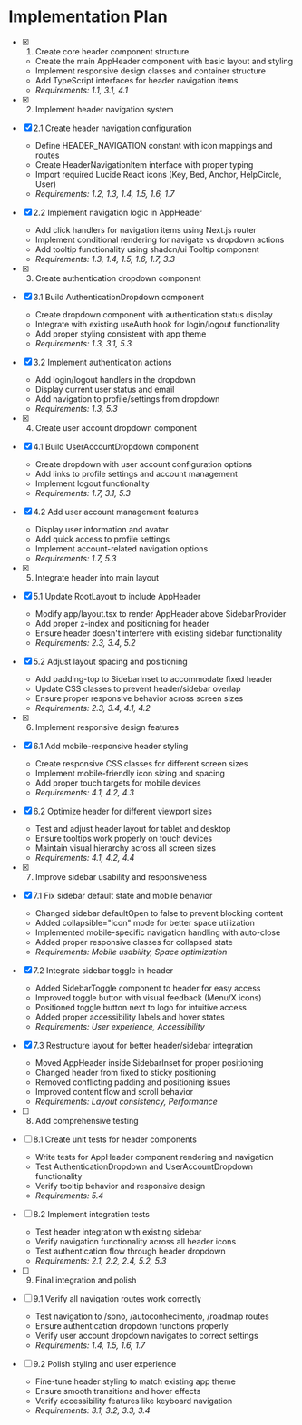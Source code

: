 # Implementation Plan

- [x] 1. Create core header component structure





  - Create the main AppHeader component with basic layout and styling
  - Implement responsive design classes and container structure
  - Add TypeScript interfaces for header navigation items
  - _Requirements: 1.1, 3.1, 4.1_

- [x] 2. Implement header navigation system



- [x] 2.1 Create header navigation configuration


  - Define HEADER_NAVIGATION constant with icon mappings and routes
  - Create HeaderNavigationItem interface with proper typing
  - Import required Lucide React icons (Key, Bed, Anchor, HelpCircle, User)
  - _Requirements: 1.2, 1.3, 1.4, 1.5, 1.6, 1.7_

- [x] 2.2 Implement navigation logic in AppHeader


  - Add click handlers for navigation items using Next.js router
  - Implement conditional rendering for navigate vs dropdown actions
  - Add tooltip functionality using shadcn/ui Tooltip component
  - _Requirements: 1.3, 1.4, 1.5, 1.6, 1.7, 3.3_

- [x] 3. Create authentication dropdown component




- [x] 3.1 Build AuthenticationDropdown component


  - Create dropdown component with authentication status display
  - Integrate with existing useAuth hook for login/logout functionality
  - Add proper styling consistent with app theme
  - _Requirements: 1.3, 3.1, 5.3_

- [x] 3.2 Implement authentication actions


  - Add login/logout handlers in the dropdown
  - Display current user status and email
  - Add navigation to profile/settings from dropdown
  - _Requirements: 1.3, 5.3_

- [x] 4. Create user account dropdown component




- [x] 4.1 Build UserAccountDropdown component


  - Create dropdown with user account configuration options
  - Add links to profile settings and account management
  - Implement logout functionality
  - _Requirements: 1.7, 3.1, 5.3_


- [x] 4.2 Add user account management features

  - Display user information and avatar
  - Add quick access to profile settings
  - Implement account-related navigation options
  - _Requirements: 1.7, 5.3_

- [x] 5. Integrate header into main layout





- [x] 5.1 Update RootLayout to include AppHeader


  - Modify app/layout.tsx to render AppHeader above SidebarProvider
  - Add proper z-index and positioning for header
  - Ensure header doesn't interfere with existing sidebar functionality
  - _Requirements: 2.3, 3.4, 5.2_

- [x] 5.2 Adjust layout spacing and positioning


  - Add padding-top to SidebarInset to accommodate fixed header
  - Update CSS classes to prevent header/sidebar overlap
  - Ensure proper responsive behavior across screen sizes
  - _Requirements: 2.3, 3.4, 4.1, 4.2_

- [x] 6. Implement responsive design features




- [x] 6.1 Add mobile-responsive header styling


  - Create responsive CSS classes for different screen sizes
  - Implement mobile-friendly icon sizing and spacing
  - Add proper touch targets for mobile devices
  - _Requirements: 4.1, 4.2, 4.3_

- [x] 6.2 Optimize header for different viewport sizes


  - Test and adjust header layout for tablet and desktop
  - Ensure tooltips work properly on touch devices
  - Maintain visual hierarchy across all screen sizes
  - _Requirements: 4.1, 4.2, 4.4_

- [x] 7. Improve sidebar usability and responsiveness

- [x] 7.1 Fix sidebar default state and mobile behavior
  - Changed sidebar defaultOpen to false to prevent blocking content
  - Added collapsible="icon" mode for better space utilization
  - Implemented mobile-specific navigation handling with auto-close
  - Added proper responsive classes for collapsed state
  - _Requirements: Mobile usability, Space optimization_

- [x] 7.2 Integrate sidebar toggle in header
  - Added SidebarToggle component to header for easy access
  - Improved toggle button with visual feedback (Menu/X icons)
  - Positioned toggle button next to logo for intuitive access
  - Added proper accessibility labels and hover states
  - _Requirements: User experience, Accessibility_

- [x] 7.3 Restructure layout for better header/sidebar integration
  - Moved AppHeader inside SidebarInset for proper positioning
  - Changed header from fixed to sticky positioning
  - Removed conflicting padding and positioning issues
  - Improved content flow and scroll behavior
  - _Requirements: Layout consistency, Performance_

- [ ] 8. Add comprehensive testing
- [ ] 8.1 Create unit tests for header components
  - Write tests for AppHeader component rendering and navigation
  - Test AuthenticationDropdown and UserAccountDropdown functionality
  - Verify tooltip behavior and responsive design
  - _Requirements: 5.4_

- [ ] 8.2 Implement integration tests
  - Test header integration with existing sidebar
  - Verify navigation functionality across all header icons
  - Test authentication flow through header dropdown
  - _Requirements: 2.1, 2.2, 2.4, 5.2, 5.3_

- [ ] 9. Final integration and polish
- [ ] 9.1 Verify all navigation routes work correctly
  - Test navigation to /sono, /autoconhecimento, /roadmap routes
  - Ensure authentication dropdown functions properly
  - Verify user account dropdown navigates to correct settings
  - _Requirements: 1.4, 1.5, 1.6, 1.7_

- [ ] 9.2 Polish styling and user experience
  - Fine-tune header styling to match existing app theme
  - Ensure smooth transitions and hover effects
  - Verify accessibility features like keyboard navigation
  - _Requirements: 3.1, 3.2, 3.3, 3.4_